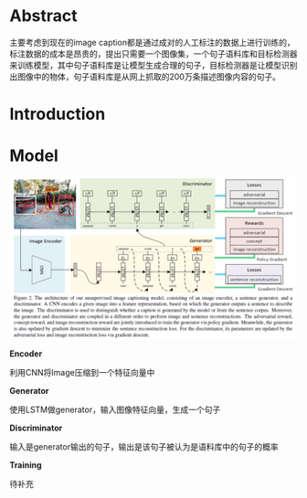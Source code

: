 # Abstract

主要考虑到现在的image caption都是通过成对的人工标注的数据上进行训练的，标注数据的成本是昂贵的，提出只需要一个图像集，一个句子语料库和目标检测器来训练模型，其中句子语料库是让模型生成合理的句子，目标检测器是让模型识别出图像中的物体，句子语料库是从网上抓取的200万条描述图像内容的句子。

# Introduction

# Model

![](misc/Screenpresso/2020-04-12_21h14_54.png)

**Encoder**

利用CNN将Image压缩到一个特征向量中

**Generator**

使用LSTM做generator，输入图像特征向量，生成一个句子

**Discriminator**

输入是generator输出的句子，输出是该句子被认为是语料库中的句子的概率

**Training**

待补充